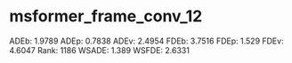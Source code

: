 # msformer_frame_conv_12

ADEb: 1.9789
ADEp: 0.7838
ADEv: 2.4954
FDEb: 3.7516
FDEp: 1.529
FDEv: 4.6047
Rank: 1186
WSADE: 1.389
WSFDE: 2.6331